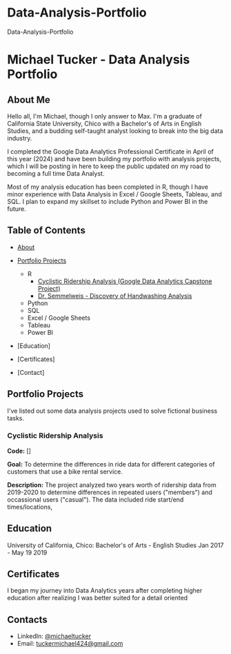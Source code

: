 # Data-Analysis-Portfolio
Data-Analysis-Portfolio

# Michael Tucker - Data Analysis Portfolio

## About Me
Hello all, I'm Michael, though I only answer to Max. I'm a graduate of California State University, Chico with a Bachelor's of Arts in English Studies, and a budding self-taught analyst looking to break into the big data industry. 

I completed the Google Data Analytics Professional Certificate in April of this year (2024) and have been building my portfolio with analysis projects, which I will be posting in here to keep the public updated on my road to becoming a full time Data Analyst. 

Most of my analysis education has been completed in R, though I have minor experience with Data Analysis in Excel / Google Sheets, Tableau, and SQL. I plan to expand my skillset to include Python and Power BI in the future.

## Table of Contents
- [About]()
- [Portfolio Projects]()
  - R
    - [Cyclistic Ridership Analysis (Google Data Analytics Capstone Project)]()
    - [Dr. Semmelweis - Discovery of Handwashing Analysis]()
  - Python
  - SQL
  - Excel / Google Sheets
  - Tableau
  - Power BI
 
- [Education]
- [Certificates]
- [Contact]

## Portfolio Projects
I've listed out some data analysis projects used to solve fictional business tasks. 

### Cyclistic Ridership Analysis
**Code:** []

**Goal:** To determine the differences in ride data for different categories of customers that use a bike rental service. 

**Description:** The project analyzed two years worth of ridership data from 2019-2020 to determine differences in repeated users ("members") and occassional users ("casual"). The data included ride start/end times/locations, 

## Education

University of California, Chico: 
Bachelor's of Arts - English Studies
Jan 2017 - May 19 2019

## Certificates 
I began my journey into Data Analytics years after completing higher education after realizing I was better suited for a detail oriented 

## Contacts
- LinkedIn: [@michaeltucker](https://www.linkedin.com/404/)
- Email: tuckermichael424@gmail.com 
